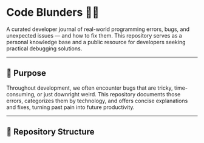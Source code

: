 # Code Blunders 🐞💥

A curated developer journal of real-world programming errors, bugs, and unexpected issues — and how to fix them. This repository serves as a personal knowledge base and a public resource for developers seeking practical debugging solutions.

---

## 📌 Purpose

Throughout development, we often encounter bugs that are tricky, time-consuming, or just downright weird. This repository documents those errors, categorizes them by technology, and offers concise explanations and fixes, turning past pain into future productivity.

---

## 📂 Repository Structure

